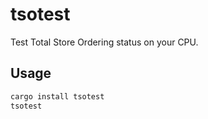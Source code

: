 # tsotest

Test Total Store Ordering status on your CPU.

## Usage

```bash
cargo install tsotest
tsotest
```
